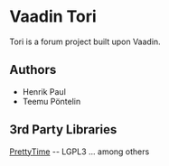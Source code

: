 # Vaadin Tori

Tori is a forum project built upon Vaadin.


## Authors

 * Henrik Paul
 * Teemu Pöntelin

## 3rd Party Libraries

[PrettyTime](http://ocpsoft.com/prettytime/) -- LGPL3
...  among others  

